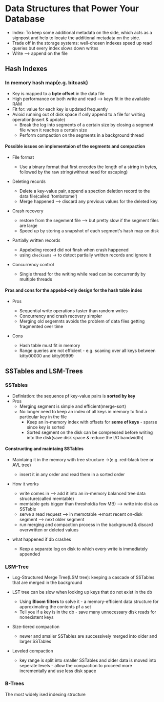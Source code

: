 <!-- ---
title: "Storage and Retrieval"
date: 2023-06-19T22:13:18-07:00
draft: true
--- -->

# Data Structures that Power Your Database
* Index: To keep some additional metadata on the side, which acts as a signpost and help to locate the additional metadata on the side.
* Trade off in the storage systems: well-chosen indexes speed up read queries but every index slows down writes
* Write --> append on the file

## Hash Indexes

### In memory hash map(e.g. bitcask)
* Key is mapped to a **byte offset** in the data file
* High performance on both write and read --> keys fit in the available RAM
* Fit for: value for each key is updated frequently
* Avioid running out of disk space if only append to a file for writing operation(insert & update)
  * Break the log into segments of a certain size by closing a segment file when it reaches a certain size
  * Perform compaction on the segments in a background thread
  
#### Possible issues on implementaion of the segments and compaction
* File format
  * Use a binary format that first encodes the length of a string in bytes, followed by the raw string(without need for escaping)

* Deleting records
  * Delete a key-value pair, append a spection deletion record to the data file(called 'tombstome')
  * Merge happened --> discard any previous values for the deleted key

* Crash recovery
  * restore from the segement file --> but pretty slow if the segment files are large
  * Speed up by storing a snapshot of each segment's hash map on disk

* Partially written records
  * Appebding record did not finsh when crash happened
  * using `checksums` -> to detect partially written records and ignore it

* Concurrency control
  * Single thread for the writing while read can be concurrently by multiple threads

#### Pros and cons for the appebd-only design for the hash table index
* Pros
  * Sequential write operations faster than random writes
  * Concurrency and crash recovery simpler
  * Merging old segemnts avoids the problem of data files getting fragmented over time

* Cons
  * Hash table must fit in memory
  * Range queries are not efficient - e.g. scaning over all keys between kitty00000 and kitty99999

## SSTables and LSM-Trees

### SSTables
* Definiation: the sequence pf key-value pairs is **sorted by key**
* Pros
  * Merging segment is simple and efficient(merge-sort)
  * No longer need to keep an index of all keys in memory to find a particular key in the file
    * Keep an in-memory index with offsets for **some of keys** - sparse since key is sorted
    * Sorted segment on the disk can be compressed before writing into the disk(save disk space & reduce the I/O bandwidth)

#### Constructing and maintaing SSTables
* Maintaing it in the memory with tree structure ->(e.g. red-black tree or AVL tree)
  * insert it in any order and read them in a sorted order

* How it works
  * write comes in --> add it into an in-memory balanced tree data structure(called memtable)
  * memtable gets bigger than threshold(a few MB) --> write into disk as SSTable
  * serve a read request --> in memotable ->most recent on-disk segment --> next older segment
  * run merging and compaction process in the background & discard overwritten or deleted values

* what happened if db crashes
  * Keep a separate log on disk to which every write is immediately appended


### LSM-Tree
* Log-Structured Merge Tree(LSM tree): keeping a cascade of SSTables that are merged in the background
* LST tree can be slow when looking up keys that do not exist in the db
  * Using **Bloom filters** to solve it - a memory-efficient data structure for approximating the contents pf a set
  * Tell you if a key is in the db - save many unnecessary disk reads for nonexistent keys

* Size-tiered compaction
  * newer and smaller SSTables are successively merged into older and larger SSTables

* Leveled compaction
  * key range is split into smaller SSTables and older data is moved into seperate levels - allow the compaction to proceed more incrementally and use less disk space


### B-Trees
The most widely ised indexing structure